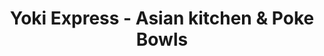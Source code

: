 ---
layout: place
title: "Yoki Express - Asian kitchen & Poke Bowls"
permalink: /massachusetts/boston/yoki-express-asian-kitchen-poke-bowls.html
stateAbbr: MA
stateName: Massachusetts
cityName: Boston
seo:
  name: "Yoki Express - Asian kitchen & Poke Bowls"
  type: Restaurant
  links: https://www.yokiexpress.com/
description: "Fast-casual kitchen offering build-your-own sushi burritos & poke bowls in a bright, airy setting. Yoki Express - Asian kitchen & Poke Bowls serves delicious sushi in Boston, Massachusetts. Try fresh Japanese dishes for a great dining experience. Available for takeout, delivery, lunch, and dinner."
place_id: ChIJIZiNa39w44kRzf7S0oaqJ1c
photos:
  - name: >-
      places/ChIJIZiNa39w44kRzf7S0oaqJ1c/photos/AeeoHcJ_LLfgrDpx-a7E6Bznhr6Y5uroE7Kca6-KzPmnkMfLiRyNCSfaEqy68Id-GxBCb1ZiX21O1sUvn1DrvZHSNq_iqHlcReCjsMMMoX3T6XbLG6UonuTv0oVjPMuzCj1l75XkA3R_1B_bre5hUeTO0K3079tBxMIjlEihzut3K-XZIqCpEaxLTsG0Lzv1s8_a3nTFjRnz_6X-tVZ7MLqnn331LxPjFkROBtvxsGsAo-wdOfo4a7uMx47J8o082xdOmHs3rcmnrXQ4mHtnPNKVvYaNAXB8HLOv2OvOjmRDR-CMVTXLCCPQpgcS0UFBUa-Tv-MtH6kpvA7M_c0t5tA-kKm2nyg44FdEYjgv-vp6RLzKiB8tn2_qKCTqgj_dUXMWca4KSiYHHOCYi6pGU5tCKOfyZX7g574u3fAld7YX45HTf9qb
    widthPx: 4032
    heightPx: 3024
    authorAttributions:
      - displayName: J K G
        uri: https://maps.google.com/maps/contrib/116706561994465141003
        photoUri: >-
          https://lh3.googleusercontent.com/a/ACg8ocIJFQhq1cbP-wBqdhgnWq6yqn1Qc0p_5R0F2KMNE2NV0YzDSsTL=s100-p-k-no-mo
    flagContentUri: >-
      https://www.google.com/local/imagery/report/?cb_client=maps_api_places.places_api&image_key=!1e10!2sCIHM0ogKEICAgIDTmey98AE&hl=en-US
    googleMapsUri: >-
      https://www.google.com/maps/place//data=!3m4!1e2!3m2!1sCIHM0ogKEICAgIDTmey98AE!2e10!4m2!3m1!1s0x89e3707f6b8d9821:0x5727aa86d2d2fecd
  - name: >-
      places/ChIJIZiNa39w44kRzf7S0oaqJ1c/photos/AeeoHcKVN6DLIVHuNjWSJOaCdSy5SB6nj9goqJAmElMWs4u-GQsGMd3qYwdHWapS5ai48LhMQgcBppqbuoBp5B3vL1Uq2dlth15aomRxLe-v7xJ_kviBuMGfimOWmryA5YTTSMkomK4OxGBSPLt1-yo9pOMzx4VqJbbE3kG3gKLdlT9BKEmdEl1K03n4cz4lAsHZhP4qqhO5iA4upZYjMipguhXMBTw24d9pFVQ4Tmf-nTm29vk6py37igEv2pwgsplmdLU01RXbsxXM_YRH8e8Bu2NHnyf54hG4bT1SzNqda4konw
    widthPx: 1008
    heightPx: 1008
    authorAttributions:
      - displayName: Yoki Express - Asian & Japanese Food - Poke Bowls
        uri: https://maps.google.com/maps/contrib/106281799369928063733
        photoUri: >-
          https://lh3.googleusercontent.com/a-/ALV-UjWwzr2wsCRptsDB9jqtLlNab-Sbl32XQPhObEzQM1uXlJ5D6jxx=s100-p-k-no-mo
    flagContentUri: >-
      https://www.google.com/local/imagery/report/?cb_client=maps_api_places.places_api&image_key=!1e10!2sAF1QipN8e7vn8okdKhDwYG14wii2p3owYk2X8TDSY41A&hl=en-US
    googleMapsUri: >-
      https://www.google.com/maps/place//data=!3m4!1e2!3m2!1sAF1QipN8e7vn8okdKhDwYG14wii2p3owYk2X8TDSY41A!2e10!4m2!3m1!1s0x89e3707f6b8d9821:0x5727aa86d2d2fecd
  - name: >-
      places/ChIJIZiNa39w44kRzf7S0oaqJ1c/photos/AeeoHcLfh-TclUYuneHoxeEWFFwmvOXPEaAWyg1y_9bm-_x7OHpBeyPlobJO0VmdIb5-s-oyThkwbb5kweN6a4dkZle3g5iDZuElld2UPpPoHyv9-uU-wYj_cr8YowlVI0MWT-OFRzDiRiFzf9KT2zq9pwUXf8vSyL_BTqTD-LQm668MaHBJQxw_3uuBMLLD13b18Psjxtgr19AbSvX-RYaTK_W0oEAyojDh8bphkHS5iBeZJkvfpOXCMgyFrI8CR_JGuJXh2B1DAl2lARdfzMBs3_xNHUpd-9TzlwYxwyPxjg8Hcg
    widthPx: 1008
    heightPx: 1008
    authorAttributions:
      - displayName: Yoki Express - Asian & Japanese Food - Poke Bowls
        uri: https://maps.google.com/maps/contrib/106281799369928063733
        photoUri: >-
          https://lh3.googleusercontent.com/a-/ALV-UjWwzr2wsCRptsDB9jqtLlNab-Sbl32XQPhObEzQM1uXlJ5D6jxx=s100-p-k-no-mo
    flagContentUri: >-
      https://www.google.com/local/imagery/report/?cb_client=maps_api_places.places_api&image_key=!1e10!2sAF1QipP2THaorh8lh1UCFgmXnzQnK93oTdl38cCJZQvv&hl=en-US
    googleMapsUri: >-
      https://www.google.com/maps/place//data=!3m4!1e2!3m2!1sAF1QipP2THaorh8lh1UCFgmXnzQnK93oTdl38cCJZQvv!2e10!4m2!3m1!1s0x89e3707f6b8d9821:0x5727aa86d2d2fecd
  - name: >-
      places/ChIJIZiNa39w44kRzf7S0oaqJ1c/photos/AeeoHcIHSrBHC1fP2icwlJ4TPezA2lNeOpvMcObosG--eRybHcRKVJgmObHZHwfzRI8GZiQawnbq6fGi_kia7vbtZeyGzys2wMGBoqwgnt_43OE--Hfxd40ANebEkQyoV9HHPSo867_PTD_iDQATjcOFzNR4J4ICvcwn4d8LdUhNx49GB_vSMrxaGJmzY4MWoo_YLnBANHj_HpQH67EEenDpgqeEPLVKQF9Ve-jDzKuL66-kBFHD4RMMS_baEIg_KwUqUvBpSvv8_S0-vk62BbPmwE2ki4NASC38SJP29OIos1dNOg
    widthPx: 1008
    heightPx: 1008
    authorAttributions:
      - displayName: Yoki Express - Asian & Japanese Food - Poke Bowls
        uri: https://maps.google.com/maps/contrib/106281799369928063733
        photoUri: >-
          https://lh3.googleusercontent.com/a-/ALV-UjWwzr2wsCRptsDB9jqtLlNab-Sbl32XQPhObEzQM1uXlJ5D6jxx=s100-p-k-no-mo
    flagContentUri: >-
      https://www.google.com/local/imagery/report/?cb_client=maps_api_places.places_api&image_key=!1e10!2sAF1QipPxDZtf54SL4A3hpj_TycYvHOegt2v8SfrnPoku&hl=en-US
    googleMapsUri: >-
      https://www.google.com/maps/place//data=!3m4!1e2!3m2!1sAF1QipPxDZtf54SL4A3hpj_TycYvHOegt2v8SfrnPoku!2e10!4m2!3m1!1s0x89e3707f6b8d9821:0x5727aa86d2d2fecd
  - name: >-
      places/ChIJIZiNa39w44kRzf7S0oaqJ1c/photos/AeeoHcKU44J3I_dOfFMybOsOxOgoWQ0rlIaYbyw0tMwhxRDjPOCRhsmSeIyM5a03x1hOuPeRtMdFTAAC2KUMTTdXaeNSmm1V25I00SMKT67i_d0CuKKruxWlMjcMKWvmlTYaoS4iLVVox2wtYnmlnwGVUE3j6aSx_VhzFZH_pN966ImcdbWWXZLUEhMBI7s9LNaKL_fy66qj6qe0Y0_cim2ZCMbpz_t278tPru8HyZr-iEX12NpNgyNMjtJCUq49eU5PMcUHEkf2OAtVpBRlTVbg3yKhX0vFqMyDMUmfIyLtpJxyr1mEOIzSXRqBA_UP6isPAK8-oL3E54uzF6LXXC3qfPyP8Yn3ZN31P4O1J7brhlaX8KPr7sYQs8SnkW5OJ0rUK_eEwTVbuAi890qU_lNGDpTjrd7anFQ-lEpjmMVon16bK2u0
    widthPx: 3024
    heightPx: 4032
    authorAttributions:
      - displayName: SHAO WEN CHEN
        uri: https://maps.google.com/maps/contrib/101510863986278567307
        photoUri: >-
          https://lh3.googleusercontent.com/a/ACg8ocKFbJsjyvF_iqDCwahYeJZpQYY8_sSx5YVLmOkpZSWwlomt5P0=s100-p-k-no-mo
    flagContentUri: >-
      https://www.google.com/local/imagery/report/?cb_client=maps_api_places.places_api&image_key=!1e10!2sCIHM0ogKEICAgMCoy-zM4QE&hl=en-US
    googleMapsUri: >-
      https://www.google.com/maps/place//data=!3m4!1e2!3m2!1sCIHM0ogKEICAgMCoy-zM4QE!2e10!4m2!3m1!1s0x89e3707f6b8d9821:0x5727aa86d2d2fecd
  - name: >-
      places/ChIJIZiNa39w44kRzf7S0oaqJ1c/photos/AeeoHcILs5YIv39wNZX3Cu3PmCvyyguDjeFYNTrgBDWMfZ4KduSdX3hGV9mYYTuIzmxUMaqj9pdqrn0qXByNDNxcoL7fUCes7OXHBnN28KefEFP2U2iQtVQ9Vb5ODOzsQ_Nxzukw3NugeBRw0RtUGUspcMIZiX2_tdA0dVk6NEt8JJK5S0MTv-OkzFBpOTI2GI2ci4eFGZrbcjH16rBWLe2k7H7czVX1-6SOOg7d80ly7MS6GIe5FknfbEbVulnJj3hW0QXfI1xBoeqxxYajbuQ7dUkYeWEEMFyvJQBiRiyFz4vYNw
    widthPx: 1800
    heightPx: 1012
    authorAttributions:
      - displayName: Yoki Express - Asian & Japanese Food - Poke Bowls
        uri: https://maps.google.com/maps/contrib/106281799369928063733
        photoUri: >-
          https://lh3.googleusercontent.com/a-/ALV-UjWwzr2wsCRptsDB9jqtLlNab-Sbl32XQPhObEzQM1uXlJ5D6jxx=s100-p-k-no-mo
    flagContentUri: >-
      https://www.google.com/local/imagery/report/?cb_client=maps_api_places.places_api&image_key=!1e10!2sAF1QipPEbFvYR6q5gipnIu3LRkIFQrrM_KPGODV9Vzri&hl=en-US
    googleMapsUri: >-
      https://www.google.com/maps/place//data=!3m4!1e2!3m2!1sAF1QipPEbFvYR6q5gipnIu3LRkIFQrrM_KPGODV9Vzri!2e10!4m2!3m1!1s0x89e3707f6b8d9821:0x5727aa86d2d2fecd
  - name: >-
      places/ChIJIZiNa39w44kRzf7S0oaqJ1c/photos/AeeoHcKIyYg-62r7DYqHvI_mn5kBdkJYxC_bdL4Crr3xMYbUCxAuZYe2tSJTklL9jj6MGUXCTFw6dpcwGZNs2dXLP5Df8QwHw76XK2A85FO-05E9EX3PbPUByNkRWVQ9hlbw_xtQs7pdhrLpNGfVfagO0Hcxb9SALKGaYLrGjaXmY5uc5svaCkppwfeHrpKNla-MzpfGtWfAHxp-R1MZABBYTcqxtN6_H17u7LOblfi2kvQ1CxflMV-n7DVDMdcvlxOjtz0fVGVZ47Dqy_Nzk44bQGlqC4IcRsxr6leF-7IhMvK21Q
    widthPx: 1008
    heightPx: 1008
    authorAttributions:
      - displayName: Yoki Express - Asian & Japanese Food - Poke Bowls
        uri: https://maps.google.com/maps/contrib/106281799369928063733
        photoUri: >-
          https://lh3.googleusercontent.com/a-/ALV-UjWwzr2wsCRptsDB9jqtLlNab-Sbl32XQPhObEzQM1uXlJ5D6jxx=s100-p-k-no-mo
    flagContentUri: >-
      https://www.google.com/local/imagery/report/?cb_client=maps_api_places.places_api&image_key=!1e10!2sAF1QipOLso646TWARk7WIKG-DcrR4GDQWaf2e-miAbYq&hl=en-US
    googleMapsUri: >-
      https://www.google.com/maps/place//data=!3m4!1e2!3m2!1sAF1QipOLso646TWARk7WIKG-DcrR4GDQWaf2e-miAbYq!2e10!4m2!3m1!1s0x89e3707f6b8d9821:0x5727aa86d2d2fecd
  - name: >-
      places/ChIJIZiNa39w44kRzf7S0oaqJ1c/photos/AeeoHcLiIlqOZh0SsfNQilrbYdrE9xKvzlcuq2BzPX1Nw6T8MxVlMEXjjmyzZEd8yn7SgSSAaGKUptXuf-D6n1yyR7_0_6kdKbmHIXzmHg5I-ZUwSdbMLDussCkWLR5YXhtJPy6w9nZrYn22l-ajLcG2KR5CgeKSbbTrwkQ4zTIGZlWMgCU37pN4Eg8GKz4DmHGWWWs3V0FQr7nvbb2zxlwYqup7rWdA80MfGkFU24KN5n9V923iHZqrWARdZvQ9-4QB0NmvrAlYK0xqFzFNuEDwZnKTThpwp4ngYvYxCotRLai35jChv9cWCxpXXHhFpQrE-yYrFx34mT0b2li4_29zZ0N2ZjuSwP1OQIViXA1AK4Sk7GL7zVCIjFIhlzNmTocY6-bmn39E2KX1Yuxo9y5m0nfZ4Lb3H-iPimq4VkIo-pH8rvZG
    widthPx: 4032
    heightPx: 3024
    authorAttributions:
      - displayName: Peter Samuels
        uri: https://maps.google.com/maps/contrib/103324404120641993464
        photoUri: >-
          https://lh3.googleusercontent.com/a-/ALV-UjVdkpl4E064FBxk-DBY_AxDbyMA1bx2h0CKzCzNA8ys2B9roeM=s100-p-k-no-mo
    flagContentUri: >-
      https://www.google.com/local/imagery/report/?cb_client=maps_api_places.places_api&image_key=!1e10!2sCIHM0ogKEICAgIDHlcCj-QE&hl=en-US
    googleMapsUri: >-
      https://www.google.com/maps/place//data=!3m4!1e2!3m2!1sCIHM0ogKEICAgIDHlcCj-QE!2e10!4m2!3m1!1s0x89e3707f6b8d9821:0x5727aa86d2d2fecd
  - name: >-
      places/ChIJIZiNa39w44kRzf7S0oaqJ1c/photos/AeeoHcJdn2KAaRvL5mYi0fwItzLDvHDCb4XQmIhFpV8HZhfgIl4HSHP4_TPue6_92NswGv2HMggw12C9VFwyEORmG3SDfIwNKiMeXN1-MXmNiP_FDz7LPXztb09TdH-QiSQp-RS5mLQa47WLL1cWrtks75eq5PvAk6w_oUuU0KTRCWSvB613bdUlgtpwwJ4vM-mEP_beI-4abPzHNSdpkPLnYqmaqwHoLDw7GOwe_T7KFTBj8JtwLKIauloqvNayVsZEdZKynimCA-ehiU_GZZEUsd3CsZtvNDaYlQp-tKbaeLtpnGZWsjSG-3gTpK3nb5PlB-a4JAOGlwiy44rcRmtWZk9x9rHhS0d9d5ot8EGBWGB8CVSFjCkU-K6uPx7PR9zaczGBVjhHeWRnmbK9evVw9ZkhBN3E7e5V_lfZR11t2hRRxw
    widthPx: 4032
    heightPx: 3024
    authorAttributions:
      - displayName: Chris Nepomuceno
        uri: https://maps.google.com/maps/contrib/104722176598789526445
        photoUri: >-
          https://lh3.googleusercontent.com/a/ACg8ocJzWJXHnQtMKHfAF2zh5Lrv399A5-g0nOj855zkNr2xpbI1=s100-p-k-no-mo
    flagContentUri: >-
      https://www.google.com/local/imagery/report/?cb_client=maps_api_places.places_api&image_key=!1e10!2sCIHM0ogKEICAgIDb4_yoVg&hl=en-US
    googleMapsUri: >-
      https://www.google.com/maps/place//data=!3m4!1e2!3m2!1sCIHM0ogKEICAgIDb4_yoVg!2e10!4m2!3m1!1s0x89e3707f6b8d9821:0x5727aa86d2d2fecd
  - name: >-
      places/ChIJIZiNa39w44kRzf7S0oaqJ1c/photos/AeeoHcIlxk_NMlQIdUstVxW743sN1XQwJ_w0Dm0GjAol33cHdz8v9Gfm8I0JWpZlmOx9pONk4zNVfqsZ_ERcAIrDUyRwcytlqkktycpTSruSxi6gyXSqMd9cjJFIS-3H_DQqho4a27UQ8OZWdkQuA78zM-260il_Ib1Fh4-n6bjDlTBt_yqdNGXTuAp8Tk4OIEbOy729gD2vMdUh0TZyL-TAeyifjXkmEEZdxgNF5m2WtyblRaiCcHCdbrpzKlhE7PdQrV-RHZB3TYt-11ohQv81G4t4zsoIPgXCnkXO1l-IpgvMrQ
    widthPx: 1008
    heightPx: 1008
    authorAttributions:
      - displayName: Yoki Express - Asian & Japanese Food - Poke Bowls
        uri: https://maps.google.com/maps/contrib/106281799369928063733
        photoUri: >-
          https://lh3.googleusercontent.com/a-/ALV-UjWwzr2wsCRptsDB9jqtLlNab-Sbl32XQPhObEzQM1uXlJ5D6jxx=s100-p-k-no-mo
    flagContentUri: >-
      https://www.google.com/local/imagery/report/?cb_client=maps_api_places.places_api&image_key=!1e10!2sAF1QipMBnVphbYSer-jSi1D9sy5O_TGmqBeOLS7lxXim&hl=en-US
    googleMapsUri: >-
      https://www.google.com/maps/place//data=!3m4!1e2!3m2!1sAF1QipMBnVphbYSer-jSi1D9sy5O_TGmqBeOLS7lxXim!2e10!4m2!3m1!1s0x89e3707f6b8d9821:0x5727aa86d2d2fecd
address: 53 Boston Wharf Rd, Boston, MA 02210, USA
street: 53 Boston Wharf Rd
city: Boston
state: MA
zip: '02210'
country: USA
neighborhood: D Street / West Broadway
latitude: '42.351154'
longitude: '-71.045653'
accessibility_options:
  wheelchairAccessibleEntrance: true
  wheelchairAccessibleRestroom: true
  wheelchairAccessibleSeating: true
business_status: OPERATIONAL
name: Yoki Express - Asian kitchen & Poke Bowls
google_maps_links:
  directionsUri: >-
    https://www.google.com/maps/dir//''/data=!4m7!4m6!1m1!4e2!1m2!1m1!1s0x89e3707f6b8d9821:0x5727aa86d2d2fecd!3e0
  placeUri: https://maps.google.com/?cid=6280175701430828749
  writeAReviewUri: >-
    https://www.google.com/maps/place//data=!4m3!3m2!1s0x89e3707f6b8d9821:0x5727aa86d2d2fecd!12e1
  reviewsUri: >-
    https://www.google.com/maps/place//data=!4m4!3m3!1s0x89e3707f6b8d9821:0x5727aa86d2d2fecd!9m1!1b1
  photosUri: >-
    https://www.google.com/maps/place//data=!4m3!3m2!1s0x89e3707f6b8d9821:0x5727aa86d2d2fecd!10e5
primary_type: Asian Restaurant
opening_hours:
  regular: null
  current: null
secondary_opening_hours:
  regular:
    weekdayDescriptions: null
    type: null
  current:
    weekdayDescriptions: null
    type: null
phone: (857) 263-7418
price_level: PRICE_LEVEL_MODERATE
price_range: $10 &ndash; $20
rating: '4.2'
rating_count: 0
website: https://www.yokiexpress.com/
reviews:
  - name: >-
      places/ChIJIZiNa39w44kRzf7S0oaqJ1c/reviews/ChZDSUhNMG9nS0VJQ0FnSUM3MUxQWE5REAE
    relativePublishTimeDescription: 8 months ago
    rating: 5
    text:
      text: >-
        Express is right! Fast and quality service here. Love that you can build
        your own bowl or burrito but also offer great combo ideas. Also, love
        that brown rice is always an option. Great for pick up or dine in over
        your lunch break.
      languageCode: en
    originalText:
      text: >-
        Express is right! Fast and quality service here. Love that you can build
        your own bowl or burrito but also offer great combo ideas. Also, love
        that brown rice is always an option. Great for pick up or dine in over
        your lunch break.
      languageCode: en
    authorAttribution:
      displayName: Rebecca Douma Jacobs
      uri: https://www.google.com/maps/contrib/111082514924180581466/reviews
      photoUri: >-
        https://lh3.googleusercontent.com/a-/ALV-UjW6ErpH3G60vHqVuClMsl5pphFjSUh4WCWVZBK8eTJ-1mJUnbuM=s128-c0x00000000-cc-rp-mo
    publishTime: '2024-08-12T23:38:44.692775Z'
    flagContentUri: >-
      https://www.google.com/local/review/rap/report?postId=ChZDSUhNMG9nS0VJQ0FnSUM3MUxQWE5REAE&d=17924085&t=1
    googleMapsUri: >-
      https://www.google.com/maps/reviews/data=!4m6!14m5!1m4!2m3!1sChZDSUhNMG9nS0VJQ0FnSUM3MUxQWE5REAE!2m1!1s0x89e3707f6b8d9821:0x5727aa86d2d2fecd
  - name: >-
      places/ChIJIZiNa39w44kRzf7S0oaqJ1c/reviews/ChZDSUhNMG9nS0VJQ0FnSUQ5OVlLaVN3EAE
    relativePublishTimeDescription: a year ago
    rating: 4
    text:
      text: >-
        What I ordered:

        Lobster Rangoon

        Small Plate- Walnut Shrimp & Fried Rice

        Bowl- White Rice, Premium Ahi, Salmon, Corn, Seaweed Salad, Avocado,
        Mixed Green, Sriracha Mayo and Sweet Soy Sauce, Edamame, Tobiko, Bonito
        Seaweed Furikake, Crispy Flakes ⭐️

        Burrito- White Rice, Salmon, Tuna, Mixed Green, Avocado, Carrot,
        Cucumber, Wasabi Mayo, Creamy Sesame Sauce, Edamame, Tobiko, Jalapeño
        Peppers, Bonito Seaweed Furikake


        ⭐️ = highly recommend


        The food is alright but the poke bowl is worth definitely worth it. It's
        a quick grab and go in you're in a rush or just need something quick. I
        personally don't like the burrito as much just cause it does fall apart
        from both ends.
      languageCode: en
    originalText:
      text: >-
        What I ordered:

        Lobster Rangoon

        Small Plate- Walnut Shrimp & Fried Rice

        Bowl- White Rice, Premium Ahi, Salmon, Corn, Seaweed Salad, Avocado,
        Mixed Green, Sriracha Mayo and Sweet Soy Sauce, Edamame, Tobiko, Bonito
        Seaweed Furikake, Crispy Flakes ⭐️

        Burrito- White Rice, Salmon, Tuna, Mixed Green, Avocado, Carrot,
        Cucumber, Wasabi Mayo, Creamy Sesame Sauce, Edamame, Tobiko, Jalapeño
        Peppers, Bonito Seaweed Furikake


        ⭐️ = highly recommend


        The food is alright but the poke bowl is worth definitely worth it. It's
        a quick grab and go in you're in a rush or just need something quick. I
        personally don't like the burrito as much just cause it does fall apart
        from both ends.
      languageCode: en
    authorAttribution:
      displayName: Sammi Chui
      uri: https://www.google.com/maps/contrib/115155165226292073165/reviews
      photoUri: >-
        https://lh3.googleusercontent.com/a-/ALV-UjUMMfKl0t6DPma4c6xoabT_JEhPyeRDmSKVKnB7XFG5pLqXX3IX=s128-c0x00000000-cc-rp-mo
    publishTime: '2024-03-19T15:16:45.583635Z'
    flagContentUri: >-
      https://www.google.com/local/review/rap/report?postId=ChZDSUhNMG9nS0VJQ0FnSUQ5OVlLaVN3EAE&d=17924085&t=1
    googleMapsUri: >-
      https://www.google.com/maps/reviews/data=!4m6!14m5!1m4!2m3!1sChZDSUhNMG9nS0VJQ0FnSUQ5OVlLaVN3EAE!2m1!1s0x89e3707f6b8d9821:0x5727aa86d2d2fecd
  - name: >-
      places/ChIJIZiNa39w44kRzf7S0oaqJ1c/reviews/ChdDSUhNMG9nS0VJQ0FnTUN3X2JEazBnRRAB
    relativePublishTimeDescription: 3 weeks ago
    rating: 2
    text:
      text: >-
        The food at this location is not consistent. I went in last week around
        lunch and ordered their chicken teriyaki with white rice, it  was
        delicious. I went back a week later, ordered the same thing and it was
        horrible. Chicken wasn't as fresh and rice was over boiled. It was like
        eating mushy rice. I had to throw it away. I wanted to like this place
        but their food as I stated before is not consistent. This ruined my
        entire lunch. I had to run back out and get another lunch.
      languageCode: en
    originalText:
      text: >-
        The food at this location is not consistent. I went in last week around
        lunch and ordered their chicken teriyaki with white rice, it  was
        delicious. I went back a week later, ordered the same thing and it was
        horrible. Chicken wasn't as fresh and rice was over boiled. It was like
        eating mushy rice. I had to throw it away. I wanted to like this place
        but their food as I stated before is not consistent. This ruined my
        entire lunch. I had to run back out and get another lunch.
      languageCode: en
    authorAttribution:
      displayName: Nadia Borghini
      uri: https://www.google.com/maps/contrib/103360585153172142130/reviews
      photoUri: >-
        https://lh3.googleusercontent.com/a/ACg8ocLgOzbriMCY2956WhwtxxcC0u_CV64BuzPPoO3qYCPEVX-fng=s128-c0x00000000-cc-rp-mo
    publishTime: '2025-03-20T17:45:41.231075Z'
    flagContentUri: >-
      https://www.google.com/local/review/rap/report?postId=ChdDSUhNMG9nS0VJQ0FnTUN3X2JEazBnRRAB&d=17924085&t=1
    googleMapsUri: >-
      https://www.google.com/maps/reviews/data=!4m6!14m5!1m4!2m3!1sChdDSUhNMG9nS0VJQ0FnTUN3X2JEazBnRRAB!2m1!1s0x89e3707f6b8d9821:0x5727aa86d2d2fecd
  - name: >-
      places/ChIJIZiNa39w44kRzf7S0oaqJ1c/reviews/ChZDSUhNMG9nS0VJQ0FnSURfMXFLR1l3EAE
    relativePublishTimeDescription: 2 months ago
    rating: 2
    text:
      text: >-
        The food here is fresh and delicious. However, there is one issue that
        I’ve encountered repeatedly with one of the workers. Every time I order,
        he seems to freestyle my order. For example, I ask for mango sauce, and
        he adds spicy mayo instead. I request cucumber, and he gives me red
        radish. He swaps everything I ask for. The food is good, but this kind
        of service can be quite frustrating.
      languageCode: en
    originalText:
      text: >-
        The food here is fresh and delicious. However, there is one issue that
        I’ve encountered repeatedly with one of the workers. Every time I order,
        he seems to freestyle my order. For example, I ask for mango sauce, and
        he adds spicy mayo instead. I request cucumber, and he gives me red
        radish. He swaps everything I ask for. The food is good, but this kind
        of service can be quite frustrating.
      languageCode: en
    authorAttribution:
      displayName: Rabbie Chau
      uri: https://www.google.com/maps/contrib/114347100592283781602/reviews
      photoUri: >-
        https://lh3.googleusercontent.com/a-/ALV-UjUHQW9448m1PDPo7cDOMi6jZC5a0JMbhBBgY3fXY9RaQzYcxVxv=s128-c0x00000000-cc-rp-mo
    publishTime: '2025-01-24T01:29:12.866729Z'
    flagContentUri: >-
      https://www.google.com/local/review/rap/report?postId=ChZDSUhNMG9nS0VJQ0FnSURfMXFLR1l3EAE&d=17924085&t=1
    googleMapsUri: >-
      https://www.google.com/maps/reviews/data=!4m6!14m5!1m4!2m3!1sChZDSUhNMG9nS0VJQ0FnSURfMXFLR1l3EAE!2m1!1s0x89e3707f6b8d9821:0x5727aa86d2d2fecd
  - name: >-
      places/ChIJIZiNa39w44kRzf7S0oaqJ1c/reviews/ChZDSUhNMG9nS0VJQ0FnSURIbGNDak9REAE
    relativePublishTimeDescription: 6 months ago
    rating: 5
    text:
      text: >-
        A classic poke bowl spot. Very nicely kept space and friendly staff. I
        got the spicy salmon, and it didn’t disappoint.
      languageCode: en
    originalText:
      text: >-
        A classic poke bowl spot. Very nicely kept space and friendly staff. I
        got the spicy salmon, and it didn’t disappoint.
      languageCode: en
    authorAttribution:
      displayName: Peter Samuels
      uri: https://www.google.com/maps/contrib/103324404120641993464/reviews
      photoUri: >-
        https://lh3.googleusercontent.com/a-/ALV-UjVdkpl4E064FBxk-DBY_AxDbyMA1bx2h0CKzCzNA8ys2B9roeM=s128-c0x00000000-cc-rp-mo-ba4
    publishTime: '2024-09-18T11:29:27.201940Z'
    flagContentUri: >-
      https://www.google.com/local/review/rap/report?postId=ChZDSUhNMG9nS0VJQ0FnSURIbGNDak9REAE&d=17924085&t=1
    googleMapsUri: >-
      https://www.google.com/maps/reviews/data=!4m6!14m5!1m4!2m3!1sChZDSUhNMG9nS0VJQ0FnSURIbGNDak9REAE!2m1!1s0x89e3707f6b8d9821:0x5727aa86d2d2fecd
parking_options:
  paidStreetParking: true
  valetParking: false
payment_options:
  acceptsCreditCards: true
  acceptsDebitCards: true
  acceptsCashOnly: false
  acceptsNfc: false
allow_dogs: null
curbside_pickup: true
delivery: true
dine_in: true
good_for_children: true
good_for_groups: true
good_for_sports: false
live_music: false
menu_for_children: true
outdoor_seating: false
reservable: false
restroom: true
serves_beer: false
serves_breakfast: false
serves_brunch: false
serves_cocktails: false
serves_coffee: false
serves_dinner: true
serves_dessert: false
serves_lunch: true
serves_vegetarian_food: true
serves_wine: false
takeout: true
update_category: essentials
summary: >-
  Fast-casual kitchen offering build-your-own sushi burritos & poke bowls in a
  bright, airy setting.

---